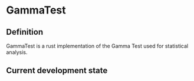 # GammaTest

## Definition 
GammaTest is a rust implementation of the Gamma Test used for statistical analysis.

## Current development state
 
